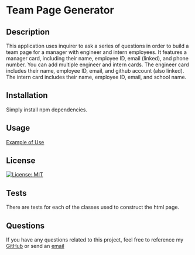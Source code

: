 # Team Page Generator

## Description

This application uses inquirer to ask a series of questions in order to build a team page for a manager with engineer and intern employees. It features a manager card, including their name, employee ID, email (linked), and phone number. You can add multiple engineer and intern cards. The engineer card includes their name, employee ID, email, and github account (also linked). The intern card includes their name, employee ID, email, and school name.

## Installation

Simply install npm dependencies.

## Usage

[Example of Use](https://drive.google.com/file/d/18YdBzsKH0NFMLd7rTgX0S63vPGVKNy6F/view)

## License

[![License: MIT](https://img.shields.io/badge/License-MIT-yellow.svg)](https://opensource.org/licenses/MIT)

## Tests

There are tests for each of the classes used to construct the html page.

## Questions

If you have any questions related to this project, feel free to reference my [GitHub](github.com/jaguilar95) or send an [email](josue.aguilar1995+kuboot@gmail.com)
